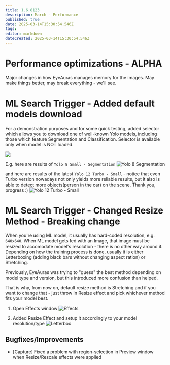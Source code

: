 ```yaml
---
title: 1.6.8123
description: March - Performance
published: true
date: 2025-03-14T15:30:54.546Z
tags: 
editor: markdown
dateCreated: 2025-03-14T15:30:54.546Z
---
```


# Performance optimizations - ALPHA
Major changes in how EyeAuras manages memory for the images. 
May make things better, may break everything - we'll see. 

# ML Search Trigger - Added default models download
For a demonstration purposes and for some quick testing, added selector which allows you to 
download one of well-known Yolo models, including those which feature Segmentation and Classification. 
Selector is available only when model is NOT loaded.

![](https://s3.eyeauras.net/media/2025/03/NVIDIA_Overlay_Q9D1pFfEA4ceWxQK.png)

E.g. here are results of `Yolo 8 Small - Segmentation`
![Yolo 8 Segmentation](https://s3.eyeauras.net/media/2025/03/NVIDIA_Overlay_zioxs3xCor6m65NV.png)

and here are results of the latest `Yolo 12 Turbo - Small` - notice that even Turbo version nowadays not only yields more reliable results, but it also is able to detect more objects(person in the car) on the scene. Thank you, progress :)
![Yolo 12 Turbo - Small](https://s3.eyeauras.net/media/2025/03/NVIDIA_Overlay_adYjGuLsI74gXT3Y.png)

# ML Search Trigger - Changed Resize Method - Breaking change
When you're using ML model, it usually has hard-coded resolution, e.g. `640x640`.
When ML model gets fed with an Image, that image must be resized to accomodate model's resolution - there is no other way around it.
Depending on how the training process is done, usually it is either Letterboxing (adding black bars without changing aspect ration) or Stretching.

Previously, EyeAuras was trying to "guess" the best method depending on model type and version, but this introduced more confusion than helped. 

That is why, from now on, default resize method is Stretching and if you want to change that - just throw in Resize effect and pick whichever method fits your model best.

1) Open Effects window
![Effects](https://s3.eyeauras.net/media/2025/03/NVIDIA_Overlay_K7dMmlwxtQfwzUBI.png)

2) Added Resize Effect and setup it accordingly to your model resolution/type
![Letterbox](https://s3.eyeauras.net/media/2025/03/NVIDIA_Overlay_EFE6vW6e991nXKnH.png)

## Bugfixes/Improvements
- [Capture] Fixed a problem with region-selection in Preview window when Resize/Rescale effects were applied


